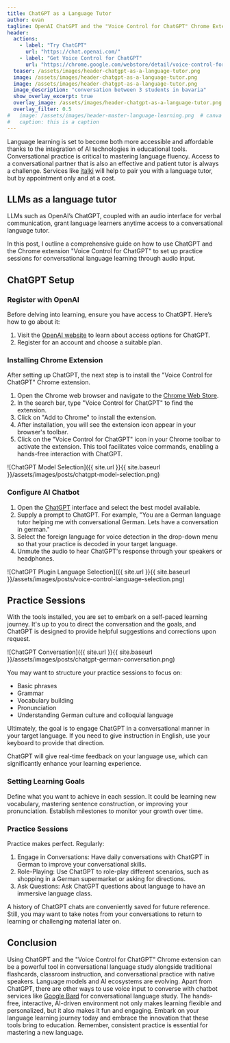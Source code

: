 ```yaml
---
title: ChatGPT as a Language Tutor
author: evan
tagline: OpenAI ChatGPT and the "Voice Control for ChatGPT" Chrome Extension for Conversational Language Tutoring
header:
  actions:
    - label: "Try ChatGPT"
      url: "https://chat.openai.com/"
    - label: "Get Voice Control for ChatGPT"
      url: "https://chrome.google.com/webstore/detail/voice-control-for-chatgpt/eollffkcakegifhacjnlnegohfdlidhn"
  teaser: /assets/images/header-chatgpt-as-a-language-tutor.png
  image: /assets/images/header-chatgpt-as-a-language-tutor.png
  image: /assets/images/header-chatgpt-as-a-language-tutor.png
  image_description: "conversation between 3 students in bavaria"
  show_overlay_excerpt: true
  overlay_image: /assets/images/header-chatgpt-as-a-language-tutor.png
  overlay_filter: 0.5
#   image: /assets/images/header-master-language-learning.png  # canva test
#   caption: this is a caption
---
```


Language learning is set to become both more accessible and affordable thanks to the integration of AI technologies in educational tools. Conversational practice is critical to mastering language fluency. Access to a conversational partner that is also an effective and patient tutor is always a challenge. Services like [italki](https://italki.com) will help to pair you with a language tutor, but by appointment only and at a cost.

## LLMs as a language tutor

LLMs such as OpenAI’s ChatGPT, coupled with an audio interface for verbal communication, grant language learners anytime access to a conversational language tutor.

In this post, I outline a comprehensive guide on how to use ChatGPT and the Chrome extension "Voice Control for ChatGPT" to set up practice sessions for conversational language learning through audio input.


## ChatGPT Setup

### Register with OpenAI

Before delving into learning, ensure you have access to ChatGPT. Here’s how to go about it:

1. Visit the [OpenAI website](https://openai.com/) to learn about access options for ChatGPT.
2. Register for an account and choose a suitable plan.


### Installing Chrome Extension

After setting up ChatGPT, the next step is to install the "Voice Control for ChatGPT" Chrome extension.

1. Open the Chrome web browser and navigate to the [Chrome Web Store](https://chrome.google.com/webstore/).
2. In the search bar, type "Voice Control for ChatGPT" to find the extension.
3. Click on "Add to Chrome" to install the extension.
4. After installation, you will see the extension icon appear in your browser's toolbar.
5. Click on the "Voice Control for ChatGPT" icon in your Chrome toolbar to activate the extension. This tool facilitates voice commands, enabling a hands-free interaction with ChatGPT.

![ChatGPT Model Selection]({{ site.url }}{{ site.baseurl }}/assets/images/posts/chatgpt-model-selection.png)


### Configure AI Chatbot

1. Open the [ChatGPT](https://chat.openai.com/) interface and select the best model available.
2. Supply a prompt to ChatGPT. For example, "You are a German language tutor helping me with conversational German. Lets have a conversation in german."
3. Select the foreign language for voice detection in the drop-down menu so that your practice is decoded in your target language.
4. Unmute the audio to hear ChatGPT's response through your speakers or headphones.

![ChatGPT Plugin Language Selection]({{ site.url }}{{ site.baseurl }}/assets/images/posts/voice-control-language-selection.png)


## Practice Sessions

With the tools installed, you are set to embark on a self-paced learning journey. It's up to you to direct the conversation and the goals, and ChatGPT is designed to provide helpful suggestions and corrections upon request.

![ChatGPT Conversation]({{ site.url }}{{ site.baseurl }}/assets/images/posts/chatgpt-german-conversation.png)

You may want to structure your practice sessions to focus on:

* Basic phrases
* Grammar
* Vocabulary building
* Pronunciation
* Understanding German culture and colloquial language

Ultimately, the goal is to engage ChatGPT in a conversational manner in your target language. If you need to give instruction in English, use your keyboard to provide that direction.

ChatGPT will give real-time feedback on your language use, which can significantly enhance your learning experience.

### Setting Learning Goals

Define what you want to achieve in each session. It could be learning new vocabulary, mastering sentence construction, or improving your pronunciation. Establish milestones to monitor your growth over time.

### Practice Sessions

Practice makes perfect. Regularly:

1. Engage in Conversations: Have daily conversations with ChatGPT in German to improve your conversational skills.
2. Role-Playing: Use ChatGPT to role-play different scenarios, such as shopping in a German supermarket or asking for directions.
3. Ask Questions: Ask ChatGPT questions about language to have an immersive language class.

A history of ChatGPT chats are conveniently saved for future reference. Still, you may want to take notes from your conversations to return to learning or challenging material later on.

## Conclusion

Using ChatGPT and the "Voice Control for ChatGPT" Chrome extension can be a powerful tool in conversational language study alongside traditional flashcards, classroom instruction, and conversational practice with native speakers. Language models and AI ecosystems are evolving. Apart from ChatGPT, there are other ways to use voice input to converse with chatbot services like [Google Bard](https://bard.google.com/) for conversational language study. The hands-free, interactive, AI-driven environment not only makes learning flexible and personalized, but it also makes it fun and engaging. Embark on your language learning journey today and embrace the innovation that these tools bring to education. Remember, consistent practice is essential for mastering a new language.
